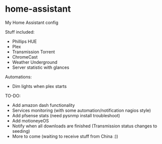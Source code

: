 # home-assistant
My Home Assistant config

Stuff included:

- Phillips HUE
- Plex
- Transmission Torrent
- ChromeCast
- Weather Underground
- Server statistic with glances

Automations:

- Dim lights when plex starts

TO-DO:

- Add amazon dash functionality
- Services monitoring (with some automation/notification nagios style)
- Add pfsense stats (need pysnmp install troubleshoot)
- Add motioneyeOS
- Notify when all downloads are finished (Transmission status changes to seeding)
- More to come (waiting to receive stuff from China :))
